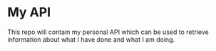 # My API

This repo will contain my personal API which can be used to retrieve information about what I have done and what I am doing.
